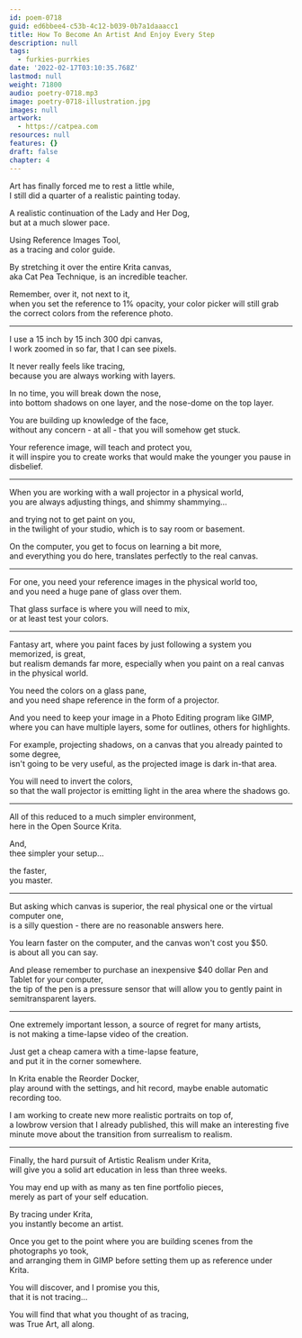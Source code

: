 ```yaml
---
id: poem-0718
guid: ed6bbee4-c53b-4c12-b039-0b7a1daaacc1
title: How To Become An Artist And Enjoy Every Step
description: null
tags:
  - furkies-purrkies
date: '2022-02-17T03:10:35.768Z'
lastmod: null
weight: 71800
audio: poetry-0718.mp3
image: poetry-0718-illustration.jpg
images: null
artwork:
  - https://catpea.com
resources: null
features: {}
draft: false
chapter: 4
---
```


Art has finally forced me to rest a little while,\
I still did a quarter of a realistic painting today.

A realistic continuation of the Lady and Her Dog,\
but at a much slower pace.

Using Reference Images Tool,\
as a tracing and color guide.

By stretching it over the entire Krita canvas,\
aka Cat Pea Technique, is an incredible teacher.

Remember, over it, not next to it,\
when you set the reference to 1% opacity, your color picker will still grab the correct colors from the reference photo.

---

I use a 15 inch by 15 inch 300 dpi canvas,\
I work zoomed in so far, that I can see pixels.

It never really feels like tracing,\
because you are always working with layers.

In no time, you will break down the nose,\
into bottom shadows on one layer, and the nose-dome on the top layer.

You are building up knowledge of the face,\
without any concern - at all - that you will somehow get stuck.

Your reference image, will teach and protect you,\
it will inspire you to create works that would make the younger you pause in disbelief.

---

When you are working with a wall projector in a physical world,\
you are always adjusting things, and shimmy shammying...

and trying not to get paint on you,\
in the twilight of your studio, which is to say room or basement.

On the computer, you get to focus on learning a bit more,\
and everything you do here, translates perfectly to the real canvas.

---

For one, you need your reference images in the physical world too,\
and you need a huge pane of glass over them.

That glass surface is where you will need to mix,\
or at least test your colors.

---

Fantasy art, where you paint faces by just following a system you memorized, is great,\
but realism demands far more, especially when you paint on a real canvas in the physical world.

You need the colors on a glass pane,\
and you need shape reference in the form of a projector.

And you need to keep your image in a Photo Editing program like GIMP,\
where you can have multiple layers, some for outlines, others for highlights.

For example, projecting shadows, on a canvas that you already painted to some degree,\
isn't going to be very useful, as the projected image is dark in-that area.

You will need to invert the colors,\
so that the wall projector is emitting light in the area where the shadows go.

---

All of this reduced to a much simpler environment,\
here in the Open Source Krita.

And,\
thee simpler your setup...

the faster,\
you master.

---

But asking which canvas is superior, the real physical one or the virtual computer one,\
is a silly question - there are no reasonable answers here.

You learn faster on the computer, and the canvas won't cost you $50.\
is about all you can say.

And please remember to purchase an inexpensive $40 dollar Pen and Tablet for your computer,\
the tip of the pen is a pressure sensor that will allow you to gently paint in semitransparent layers.

---

One extremely important lesson, a source of regret for many artists,\
is not making a time-lapse video of the creation.

Just get a cheap camera with a time-lapse feature,\
and put it in the corner somewhere.

In Krita enable the Reorder Docker,\
play around with the settings, and hit record, maybe enable automatic recording too.

I am working to create new more realistic portraits on top of,\
a lowbrow version that I already published, this will make an interesting five minute move about the transition from surrealism to realism.

---

Finally, the hard pursuit of Artistic Realism under Krita,\
will give you a solid art education in less than three weeks.

You may end up with as many as ten fine portfolio pieces,\
merely as part of your self education.

By tracing under Krita,\
you instantly become an artist.

Once you get to the point where you are building scenes from the photographs yo took,\
and arranging them in GIMP before setting them up as reference under Krita.

You will discover, and I promise you this,\
that it is not tracing...

You will find that what you thought of as tracing,\
was True Art, all along.
